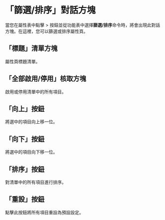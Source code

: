 # 「篩選/排序」對話方塊

當您在屬性表中點擊 > 按鈕並從功能表中選擇**篩選/排序**命令時，將會出現此對話方塊。在這裡，您可以篩選或排序屬性頁。

## 「標題」清單方塊

屬性頁標題清單。

## 「全部啟用/停用」核取方塊

啟用或停用清單中的所有項目。

## 「向上」按鈕

將選中的項目向上移一位。

## 「向下」按鈕

將選中的項目向下移一位。

## 「排序」按鈕

對清單中的所有項目進行排序。

## 「重設」按鈕

點擊此按鈕將所有項目重設為預設設定。